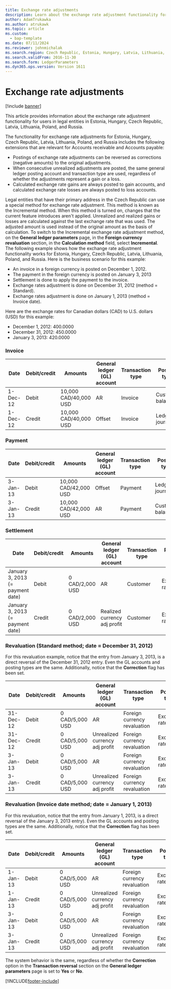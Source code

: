 ```yaml
---
title: Exchange rate adjustments
description: Learn about the exchange rate adjustment functionality for users in legal entities in Estonia, Hungary, Czech Republic, Latvia, Lithuania, Poland, and Russia.
author: AdamTrukawka
ms.author: atrukawk
ms.topic: article
ms.custom: 
  - bap-template
ms.date: 07/11/2024
ms.reviewer: johnmichalak
ms.search.region: Czech Republic, Estonia, Hungary, Latvia, Lithuania, Poland, Russia
ms.search.validFrom: 2016-11-30
ms.search.form: LedgerParameters
ms.dyn365.ops.version: Version 1611
---
```


# Exchange rate adjustments

[!include [banner](../../includes/banner.md)]

This article provides information about the exchange rate adjustment functionality for users in legal entities in Estonia, Hungary, Czech Republic, Latvia, Lithuania, Poland, and Russia.

The functionality for exchange rate adjustments for Estonia, Hungary, Czech Republic, Latvia, Lithuania, Poland, and Russia includes the following extensions that are relevant for Accounts receivable and Accounts payable:

-   Postings of exchange rate adjustments can be reversed as corrections (negative amounts) to the original adjustments.
-   When consecutive unrealized adjustments are posted, the same general ledger posting account and transaction type are used, regardless of whether the adjustments represent a gain or a loss.
-   Calculated exchange rate gains are always posted to gain accounts, and calculated exchange rate losses are always posted to loss accounts.

Legal entities that have their primary address in the Czech Republic can use a special method for exchange rate adjustment. This method is known as the Incremental method. When this method is turned on, changes that the current feature introduces aren't applied. Unrealized and realized gains or losses are calculated against the last exchange rate that was used. The adjusted amount is used instead of the original amount as the basis of calculation. To switch to the Incremental exchange rate adjustment method, on the **General ledger parameters** page, in the **Foreign currency revaluation** section, in the **Calculation method** field, select **Incremental**. The following example shows how the exchange rate adjustment functionality works for Estonia, Hungary, Czech Republic, Latvia, Lithuania, Poland, and Russia. Here is the business scenario for this example:

-   An invoice in a foreign currency is posted on December 1, 2012.
-   The payment in the foreign currency is posted on January 3, 2013
-   Settlement is done to apply the payment to the invoice.
-   Exchange rates adjustment is done on December 31, 2012 (method = Standard).
-   Exchange rates adjustment is done on January 1, 2013 (method = Invoice date).

Here are the exchange rates for Canadian dollars (CAD) to U.S. dollars (USD) for this example:

-   December 1, 2012: 400.0000
-   December 31, 2012: 450.0000
-   January 3, 2013: 420.0000

### Invoice

| Date                             | Debit/credit | Amounts               | General ledger (GL) account    | Transaction type             | Posting type       | Credit | Correction |
|----------------------------------|--------------|-----------------------|--------------------------------|------------------------------|--------------------|--------|------------|
| 1-Dec-12                         | Debit        | 10,000 CAD/40,000 USD | AR                             | Invoice                      | Customer balance   |        |            |
| 1-Dec-12                         | Credit       | 10,000 CAD/40,000 USD | Offset                         | Invoice                      | Ledger journal     | X      |

### Payment

| Date                             | Debit/credit | Amounts               | General ledger (GL) account    | Transaction type             | Posting type       | Credit | Correction |
|----------------------------------|--------------|-----------------------|--------------------------------|------------------------------|--------------------|--------|------------|
| 3-Jan-13                         | Debit        | 10,000 CAD/42,000 USD | Offset                         | Payment                      | Ledger journal     |        |            |
| 3-Jan-13                         | Credit       | 10,000 CAD/42,000 USD | AR                             | Payment                      | Customer balance   | X      |            |

### Settlement

| Date                             | Debit/credit | Amounts               | General ledger (GL) account    | Transaction type             | Posting type       | Credit | Correction |
|----------------------------------|--------------|-----------------------|--------------------------------|------------------------------|--------------------|--------|------------|
|January 3, 2013 (= payment date) | Debit        | 0 CAD/2,000 USD       | AR                             | Customer                     | Exchange rate gain |        |            |
January 3, 2013 (= payment date) | Credit       | 0 CAD/2,000 USD       | Realized currency adj profit   | Customer                     | Exchange rate gain | X      |            |


### Revaluation  (Standard method; date = December 31, 2012)
For this revaluation example, notice that the entry from January 3, 2013, is a direct reversal of the December 31, 2012 entry. Even the GL accounts and posting types are the same. Additionally, notice that the **Correction** flag has been set.

| Date                             | Debit/credit | Amounts               | General ledger (GL) account    | Transaction type             | Posting type       | Credit | Correction |
|----------------------------------|--------------|-----------------------|--------------------------------|------------------------------|--------------------|--------|------------|
| 31-Dec-12           | Debit        | 0 CAD/5,000 USD       | AR                             | Foreign currency revaluation | Exchange rate gain |        |            |
| 31-Dec-12           | Credit       | 0 CAD/5,000 USD       | Unrealized currency adj profit | Foreign currency revaluation | Exchange rate gain | X      |            |
| 3-Jan-13            | Debit        | 0 CAD/5,000 USD       | AR                             | Foreign currency revaluation | Exchange rate gain |        | X          |
 3-Jan-13            | Credit       | 0 CAD/5,000 USD       | Unrealized currency adj profit | Foreign currency revaluation | Exchange rate gain | X      | X          |


### Revaluation (Invoice date method; date = January 1, 2013)
For this revaluation, notice that the entry from January 1, 2013, is a direct reversal of the January 3, 2013 entry). Even the GL accounts and posting types are the same. Additionally, notice that the **Correction** flag has been set.

| Date   | Debit/credit | Amounts | General ledger (GL) account| Transaction type| Posting type| Credit | Correction |
|--------|--------------|---------|----------------------------|----------------|--------|------------|--------------|
|1-Jan-13 | Debit  | 0 CAD/5,000 USD | AR                             | Foreign currency revaluation | Exchange rate gain |   | X |
|1-Jan-13 | Credit | 0 CAD/5,000 USD | Unrealized currency adj profit | Foreign currency revaluation | Exchange rate gain | X | X |
|3-Jan-13 | Debit  | 0 CAD/5,000 USD | AR                             | Foreign currency revaluation | Exchange rate gain |   |   |
|3-Jan-13 | Credit | 0 CAD/5,000 USD | Unrealized currency adj profit | Foreign currency revaluation | Exchange rate gain | X |   |

The system behavior is the same, regardless of whether the **Correction** option in the **Transaction reversal** section on the **General ledger parameters** page is set to **Yes** or **No**.





[!INCLUDE[footer-include](../../../includes/footer-banner.md)]
